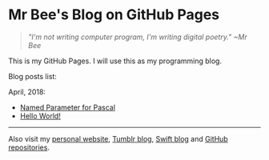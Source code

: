 # Mr Bee's Blog on GitHub Pages

> *"I'm not writing computer program, I'm writing digital poetry." ~Mr Bee*

This is my GitHub Pages. I will use this as my programming blog.

Blog posts list:

April, 2018:
* [Named Parameter for Pascal](namedparameter.md)
* [Hello World!](hello.md)

---
Also visit my [personal website](https://pak.lebah.web.id), [Tumblr blog](http://paklebah.tumblr.com), [Swift blog](http://medium.com/@pak.lebah) and [GitHub repositories](http://github.com/pakLebah).

